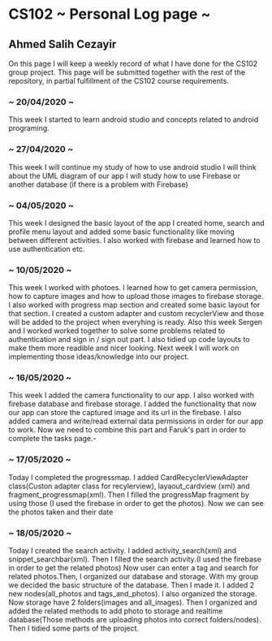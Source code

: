 # CS102 ~ Personal Log page ~

## Ahmed Salih Cezayir 

On this page I will keep a weekly record of what I have done for the CS102 group project. This page will be submitted together with the rest of the repository, in partial fulfillment of the CS102 course requirements.

### ~ 20/04/2020 ~
This week I started to learn android studio and concepts related to android programing.

### ~ 27/04/2020 ~
This week I will continue my study of how to use android studio
I will think about the UML diagram of our app
I will study how to use Firebase or another database (if there is a problem with Firebase)  

### ~ 04/05/2020 ~
This week I designed the basic layout of the app
I created home, search and profile menu layout and added some basic functionality like moving between different activities. I also worked with firebase and learned how to use authentication etc.

### ~ 10/05/2020 ~
This week I worked with photoes. I learned how to get camera permission, how to capture images and how to upload those images to firebase storage. I also worked with progress map section and created some basic layout for that section. I created a custom adapter and custom recyclerView and those will be added to the project when everyhing is ready. Also this week Sergen and I worked worked together to solve some problems related to authentication and sign in / sign out part. I also tidied up code layouts to make them more readible and nicer looking. Next week I will work on implementing those ideas/knowledge into our project.

### ~ 16/05/2020 ~
This week I added the camera functionality to our app. I also worked with firebase database and firebase storage. I added the functionality that now our app can store the captured image and its url in the firebase. I also added camera and write/read external data permissions in order for our app to work. Now we need to combine this part and Faruk's part in order to complete the tasks page.-

### ~ 17/05/2020 ~
Today I completed the progressmap. I added CardRecyclerViewAdapter class(Custon adapter class for recylerview), layaout_cardview (xml) and fragment_progressmap(xml). Then I filled the progressMap fragment by using those (I used the firebase in order to get the photos). Now we can see the photos taken and their date

### ~ 18/05/2020 ~
Today I created the search activity. I added activity_search(xml) and snippet_searchbar(xml). Then I filled the search activity.(I used the firebase in order to get the related photos) Now user can enter a tag and search for related photos.Then, I organized our database and storage. With my group we decided the basic structure of the database. Then I made it. I added 2 new nodes(all_photos and tags_and_photos). I also organized the storage. Now storage have 2 folders(images and all_images). Then I organized and added the related methods to add photo to storage and realtime database(Those methods are uploading photos into correct folders/nodes). Then I tidied some parts of the project. 

